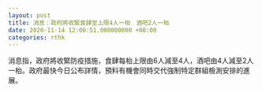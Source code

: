 ```yaml
---
layout: post
title: 消息：政府將收緊食肆至上限4人一枱　酒吧2人一枱
date: 2020-11-14 12:00:51.000000000 +08:00
categories: rthk
---
```


消息指，政府將收緊防疫措施，食肆每枱上限由6人減至4人，酒吧由4人減至2人一枱。政府最快今日公布詳情，預料有機會同時交代強制特定群組檢測安排的進展。
